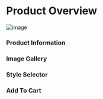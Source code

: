 <h1>Product Overview</h1>

![image](https://user-images.githubusercontent.com/9687451/163687357-d10c3f8f-a031-410d-924e-4667d217b3b8.png)

<!-- The Product Overview is a  -->

<h3>Product Information</h3>

<h3>Image Gallery</h3>

<h3>Style Selector</h3>

<h3>Add To Cart</h3>
